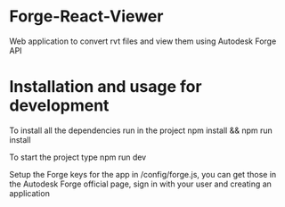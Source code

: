 # Forge-React-Viewer
Web application to convert rvt files and view them using Autodesk Forge API


# Installation and usage for development
To install all the dependencies run in the project npm install && npm run install

To start the project type npm run dev

Setup the Forge keys for the app in /config/forge.js, you can get those in the Autodesk Forge official page, sign in with your user and creating an application
